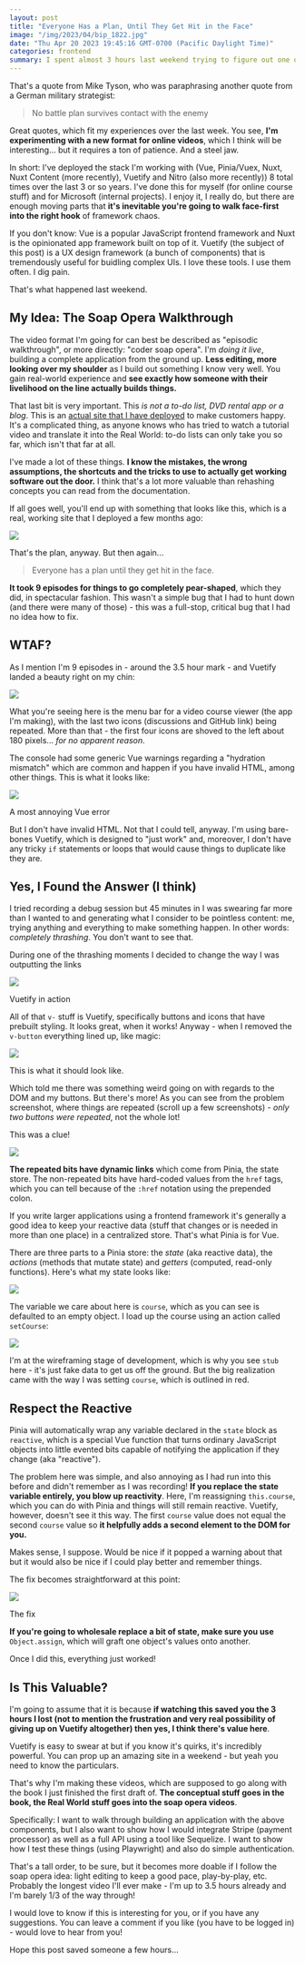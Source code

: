```yaml
---
layout: post
title: "Everyone Has a Plan, Until They Get Hit in the Face"
image: "/img/2023/04/bip_1822.jpg"
date: "Thu Apr 20 2023 19:45:16 GMT-0700 (Pacific Daylight Time)"
categories: frontend
summary: I spent almost 3 hours last weekend trying to figure out one of the most vexing problems I've ever faced, and I recorded all of it.      
---
```


That's a quote from Mike Tyson, who was paraphrasing another quote from a German military strategist:

> No battle plan survives contact with the enemy

Great quotes, which fit my experiences over the last week. You see, **I'm experimenting with a new format for online videos**, which I think will be interesting... but it requires a ton of patience. And a steel jaw.

In short: I've deployed the stack I'm working with (Vue, Pinia/Vuex, Nuxt, Nuxt Content (more recently), Vuetify and Nitro (also more recently)) 8 total times over the last 3 or so years. I've done this for myself (for online course stuff) and for Microsoft (internal projects). I enjoy it, I really do, but there are enough moving parts that **it's inevitable you're going to walk face-first into the right hook** of framework chaos.

If you don't know: Vue is a popular JavaScript frontend framework and Nuxt is the opinionated app framework built on top of it. Vuetify (the subject of this post) is a UX design framework (a bunch of components) that is tremendously useful for buidling complex UIs. I love these tools. I use them often. I dig pain.

That's what happened last weekend.

## My Idea: The Soap Opera Walkthrough

The video format I'm going for can best be described as "episodic walkthrough", or more directly: "coder soap opera". I'm _doing it live_, building a complete application from the ground up. **Less editing, more looking over my shoulder** as I build out something I know very well. You gain real-world experience and **see exactly how someone with their livelihood on the line actually builds things.**

That last bit is very important. This _is not a to-do list, DVD rental app or a blog_. This is an [actual site that I have deployed](https://vue.bigmachine.io) to make customers happy. It's a complicated thing, as anyone knows who has tried to watch a tutorial video and translate it into the Real World: to-do lists can only take you so far, which isn't that far at all.

I've made a lot of these things. **I know the mistakes, the wrong assumptions, the shortcuts and the tricks to use to actually get working software out the door.** I think that's a lot more valuable than rehashing concepts you can read from the documentation.

If all goes well, you'll end up with something that looks like this, which is a real, working site that I deployed a few months ago:

![](/img/2023/04/bip_1798.jpg)

That's the plan, anyway. But then again...

> Everyone has a plan until they get hit in the face.

**It took 9 episodes for things to go completely pear-shaped**, which they did, in spectacular fashion. This wasn't a simple bug that I had to hunt down (and there were many of those) - this was a full-stop, critical bug that I had no idea how to fix.

## WTAF?

As I mention I'm 9 episodes in - around the 3.5 hour mark - and Vuetify landed a beauty right on my chin:

![](/img/2023/04/bip_1813-1.jpg)

What you're seeing here is the menu bar for a video course viewer (the app I'm making), with the last two icons (discussions and GitHub link) being repeated. More than that - the first four icons are shoved to the left about 180 pixels... _for no apparent reason_.

The console had some generic Vue warnings regarding a "hydration mismatch" which are common and happen if you have invalid HTML, among other things. This is what it looks like:

![](/img/2023/04/bip_1762.jpg)

A most annoying Vue error

But I don't have invalid HTML. Not that I could tell, anyway. I'm using bare-bones Vuetify, which is designed to "just work" and, moreover, I don't have any tricky `if` statements or loops that would cause things to duplicate like they are.

## Yes, I Found the Answer (I think)

I tried recording a debug session but 45 minutes in I was swearing far more than I wanted to and generating what I consider to be pointless content: me, trying anything and everything to make something happen. In other words: _completely thrashing_. You don't want to see that.

During one of the thrashing moments I decided to change the way I was outputting the links

![](/img/2023/04/image.png)

Vuetify in action

All of that `v-` stuff is Vuetify, specifically buttons and icons that have prebuilt styling. It looks great, when it works! Anyway - when I removed the `v-button` everything lined up, like magic:

![](/img/2023/04/image-1.png)

This is what it should look like.

Which told me there was something weird going on with regards to the DOM and my buttons. But there's more! As you can see from the problem screenshot, where things are repeated (scroll up a few screenshots) - _only two buttons were repeated_, not the whole lot!

This was a clue!

![](/img/2023/04/image-2.png)

**The repeated bits have dynamic links** which come from Pinia, the state store. The non-repeated bits have hard-coded values from the `href` tags, which you can tell because of the `:href` notation using the prepended colon.

If you write larger applications using a frontend framework it's generally a good idea to keep your reactive data (stuff that changes or is needed in more than one place) in a centralized store. That's what Pinia is for Vue.

There are three parts to a Pinia store: the _state_ (aka reactive data), the _actions_ (methods that mutate state) and _getters_ (computed, read-only functions). Here's what my state looks like:

![](/img/2023/04/image-3.png)

The variable we care about here is `course`, which as you can see is defaulted to an empty object. I load up the course using an action called `setCourse`:

![](/img/2023/04/image-4.png)

I'm at the wireframing stage of development, which is why you see `stub` here - it's just fake data to get us off the ground. But the big realization came with the way I was setting `course`, which is outlined in red.

## Respect the Reactive

Pinia will automatically wrap any variable declared in the `state` block as `reactive`, which is a special Vue function that turns ordinary JavaScript objects into little evented bits capable of notifying the application if they change (aka "reactive"). 

The problem here was simple, and also annoying as I had run into this before and didn't remember as I was recording! **If you replace the state variable entirely, you blow up reactivity**. Here, I'm reassigning `this.course`, which you can do with Pinia and things will still remain reactive. Vuetify, however, doesn't see it this way. The first `course` value does not equal the second `course` value so **it helpfully adds a second element to the DOM for you.**

Makes sense, I suppose. Would be nice if it popped a warning about that but it would also be nice if I could play better and remember things.

The fix becomes straightforward at this point:

![](/img/2023/04/image-5.png)

The fix

**If you're going to wholesale replace a bit of state, make sure you use** `Object.assign`, which will graft one object's values onto another.

Once I did this, everything just worked!

## Is This Valuable?

I'm going to assume that it is because **if watching this saved you the 3 hours I lost (not to mention the frustration and very real possibility of giving up on Vuetify altogether) then yes, I think there's value here**.

Vuetify is easy to swear at but if you know it's quirks, it's incredibly powerful. You can prop up an amazing site in a weekend - but yeah you need to know the particulars.

That's why I'm making these videos, which are supposed to go along with the book I just finished the first draft of. **The conceptual stuff goes in the book, the Real World stuff goes into the soap opera videos**.

Specifically: I want to walk through building an application with the above components, but I also want to show how I would integrate Stripe (payment processor) as well as a full API using a tool like Sequelize. I want to show how I test these things (using Playwright) and also do simple authentication.

That's a tall order, to be sure, but it becomes more doable if I follow the soap opera idea: light editing to keep a good pace, play-by-play, etc. Probably the longest video I'll ever make - I'm up to 3.5 hours already and I'm barely 1/3 of the way through!

I would love to know if this is interesting for you, or if you have any suggestions. You can leave a comment if you like (you have to be logged in) - would love to hear from you!

Hope this post saved someone a few hours...